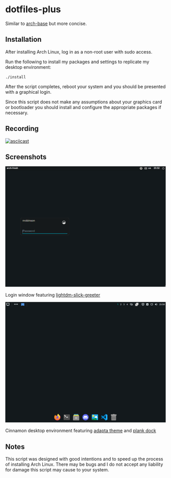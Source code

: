 # dotfiles-plus

Similar to [arch-base](https://github.com/nrobinson2000/arch-base) but more concise.

## Installation

After installing Arch Linux, log in as a non-root user with sudo access.

Run the following to install my packages and settings to replicate my desktop environment:

```
./install
```

After the script completes, reboot your system and you should be presented with a graphical login.

Since this script does not make any assumptions about your graphics card or
bootloader you should install and configure the appropriate packages if
necessary.

## Recording

[![asciicast](https://asciinema.org/a/446096.svg)](https://asciinema.org/a/446096)

## Screenshots

![login window](images/login-window.png)

Login window featuring [lightdm-slick-greeter](https://archlinux.org/packages/community/x86_64/lightdm-slick-greeter)

![desktop](images/desktop.png)

Cinnamon desktop environment featuring [adapta theme](https://archlinux.org/packages/community/any/adapta-gtk-theme) and [plank dock](https://archlinux.org/packages/community/x86_64/plank)


## Notes

This script was designed with good intentions and to speed up the process of
installing Arch Linux. There may be bugs and I do not accept any liability for
damage this script may cause to your system.
